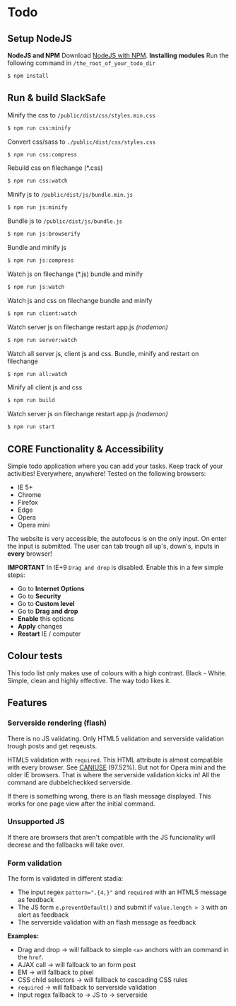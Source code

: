 # Todo

## Setup NodeJS
**NodeJS and NPM**
Download [NodeJS with NPM](https://nodejs.org/en/download/).
**Installing modules**
Run the following command in `/the_root_of_your_todo_dir`
```bash
$ npm install
```
## Run & build SlackSafe
Minify the css to `/public/dist/css/styles.min.css`
```bash
$ npm run css:minify
```
Convert css/sass to `./public/dist/css/styles.css`
```bash
$ npm run css:compress
```
Rebuild css on filechange (*.css)
```bash
$ npm run css:watch
```
Minify js to `/public/dist/js/bundle.min.js`
```bash
$ npm run js:minify
```
Bundle js to `/public/dist/js/bundle.js`
```bash
$ npm run js:browserify
```
Bundle and minify js
```bash
$ npm run js:compress
```
Watch js on filechange (*.js) bundle and minify
```bash
$ npm run js:watch
```
Watch js and css on filechange bundle and minify
```bash
$ npm run client:watch
```
Watch server js on filechange restart app.js *(nodemon)*
```bash
$ npm run server:watch
```
Watch all server js, client js and css. Bundle, minify and restart on filechange
```bash
$ npm run all:watch
```
Minify all client js and css
```bash
$ npm run build
```
Watch server js on filechange restart app.js *(nodemon)*
```bash
$ npm run start
```

## CORE Functionality & Accessibility

Simple todo application where you can add your tasks. Keep track of your activities! Everywhere, anywhere! Tested on the following browsers:
- IE 5+
- Chrome
- Firefox
- Edge
- Opera
- Opera mini

The website is very accessible, the autofocus is on the only input. On enter the input is submitted. The user can tab trough all up's, down's, inputs in **every** browser!

**IMPORTANT**
In IE+9 `Drag and drop` is disabled. Enable this in a few simple steps:
- Go to **Internet Options**
- Go to **Security**
- Go to **Custom level**
- Go to **Drag and drop**
- **Enable** this options
- **Apply** changes
- **Restart** IE / computer

## Colour tests
This todo list only makes use of colours with a high contrast. Black - White. Simple, clean and highly effective. The way todo likes it.

## Features

### Serverside rendering (flash)
There is no JS validating. Only HTML5 validation and serverside validation trough posts and get reqeusts.

HTML5 validation with `required`. This HTML attribute is almost compatible with every browser. See [CANIUSE](http://caniuse.com/#search=required) (97.52%). But not for Opera mini and the older IE browsers. That is where the serverside validation kicks in! All the command are dubbelcheckked serverside.

If there is something wrong, there is an flash message displayed. This works for one page view after the initial command.

###  Unsupported JS
If there are browsers that aren't compatible with the JS funcionality will decrese and the fallbacks will take over.

### Form validation
The form is validated in different stadia:
- The input regex `pattern=".{4,}"` and `required` with an HTML5 message as feedback
- The JS form `e.preventDefault()` and submit if `value.length > 3` with an alert as feedback
- The serverside validation with an flash message as feedback

**Examples:**
- Drag and drop -> will fallback to simple `<a>` anchors with an command in the `href`.
- AJAX call -> will fallback to an form post
- EM -> will fallback to pixel
- CSS child selectors -> will fallback to cascading CSS rules
- `required` -> will fallback to serverside validation
- Input regex fallback to -> JS to -> serverside
